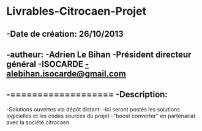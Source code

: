 Livrables-Citrocaen-Projet
==========================

-Date de création: 26/10/2013
-
-autheur:
-Adrien Le Bihan
-Président directeur général
-ISOCARDE
-alebihan.isocarde@gmail.com
-
-===================
-Description:
-
-Solutions ouvertes via dépôt distant:
-Ici seront postés les solutions logicielles et les codes sources du projet 
-"boost converter" en partenariat avec la société citrocaen.
